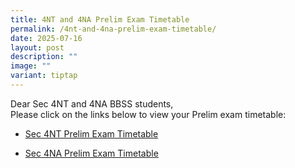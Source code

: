 ```yaml
---
title: 4NT and 4NA Prelim Exam Timetable
permalink: /4nt-and-4na-prelim-exam-timetable/
date: 2025-07-16
layout: post
description: ""
image: ""
variant: tiptap
---
```

<p>Dear Sec 4NT and 4NA BBSS students,
<br>Please click on the links below to view your Prelim exam timetable:</p>
<ul data-tight="true" class="tight">
<li>
<p><a href="/files/Announcements/Exam/2025_Prelim_Exam_Timetable___S4NT.pdf" rel="noopener nofollow" target="_blank">Sec 4NT Prelim Exam Timetable</a>
</p>
</li>
<li>
<p><a href="/files/Announcements/Exam/2025_Prelim_Exam_Timetable___S4NA.pdf" rel="noopener nofollow" target="_blank">Sec 4NA Prelim Exam Timetable</a>
</p>
</li>
</ul>
<p></p>